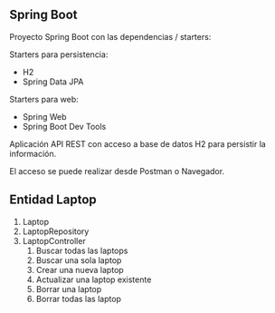 ## Spring Boot

Proyecto Spring Boot con las dependencias / starters:

Starters para persistencia:
* H2
* Spring Data JPA

Starters para web:
* Spring Web
* Spring Boot Dev Tools

Aplicación API REST con acceso a base de datos H2 para persistir la información.

El acceso se puede realizar desde Postman o Navegador.

## Entidad Laptop

1. Laptop
2. LaptopRepository
3. LaptopController
   1. Buscar todas las laptops
   2. Buscar una sola laptop
   3. Crear una nueva laptop
   4. Actualizar una laptop existente
   5. Borrar una laptop
   6. Borrar todas las laptop

